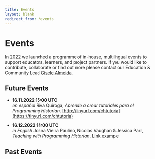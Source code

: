 ```yaml
---
title: Events
layout: blank
redirect_from: /events
---
```


# Events

In 2022 we launched a programme of in-house, multilingual events to support educators, learners, and project partners. 
If you would like to contribute, collaborate or find out more please contact our Education & Community Lead <a href="mailto:community@programminghistorian.org">Gisele Almeida</a>.

## Future Events

* **16.11.2022 15:00 UTC**  
_en español_ Riva Quiroga, _Aprende a crear tutoriales para el Programming Historian_. [http://tinyurl.com/chtutoria](https://tinyurl.com/chtutoria) 

* **16.12.2022 14:00 UTC**  
_in English_ Joana Vieira Paulino, Nicolas Vaughan & Jessica Parr, _Teaching with Programming Historian_. [Link example](https://github.com/programminghistorian/jekyll/issues/2709)

## Past Events

